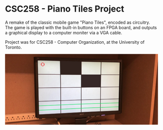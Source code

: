 # CSC258 - Piano Tiles Project
A remake of the classic mobile game "Piano Tiles", encoded as circuitry. The game is played with the built-in buttons on an FPGA board, and outputs a graphical display to a computer moniter via a VGA cable. 

Project was for CSC258 - Computer Organization, at the University of Toronto.

![alt text][image]

[image]: https://github.com/gyacynuk/csc258-piano-tiles/blob/master/screenshot.jpg "Screenshot"